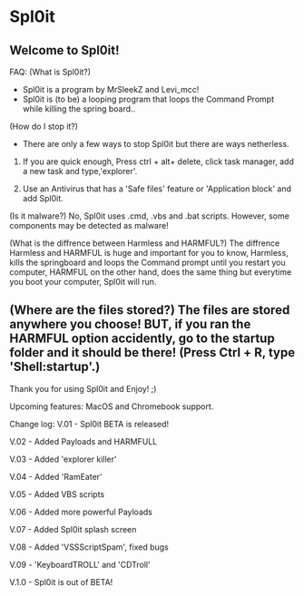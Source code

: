# Spl0it
Welcome to Spl0it!
-----------------
FAQ:
(What is Spl0it?)
* Spl0it is a program by MrSleekZ and Levi_mcc!
* Spl0it is (to be) a looping program that loops the Command Prompt while killing the spring board..

(How do I stop it?)
* There are only a few ways to stop Spl0it but there are ways netherless.
1. If you are quick enough, Press ctrl + alt+ delete, click task manager, add a new task and type,'explorer'.

2. Use an Antivirus that has a 'Safe files' feature or 'Application block' and add Spl0it.

(Is it malware?)
No, Spl0it uses .cmd, .vbs and .bat scripts. However, some components may be detected as malware!

(What is the diffrence between Harmless and HARMFUL?)
The diffrence Harmless and HARMFUL is huge and important for you to know, Harmless, kills the springboard and loops the Command prompt until you restart you computer, HARMFUL on the other hand, does the same thing but everytime you boot your computer, Spl0it will run. 

(Where are the files stored?)
The files are stored anywhere you choose! 
BUT, if you ran the HARMFUL option accidently, go to the startup folder and it should be there! (Press Ctrl + R, type 'Shell:startup'.)
--------------------------------------------------
Thank you for using Spl0it and Enjoy! ;)

Upcoming features: MacOS and Chromebook support.

Change log:
V.01 - Spl0it BETA is released!

V.02 - Added Payloads and HARMFULL

V.03 - Added 'explorer killer'

V.04 - Added 'RamEater'

V.05 - Added VBS scripts

V.06 - Added more powerful Payloads  

V.07 - Added Spl0it splash screen

V.08 - Added 'VSSScriptSpam', fixed bugs

V.09 - 'KeyboardTROLL' and 'CDTroll'

V.1.0 - Spl0it is out of BETA!
